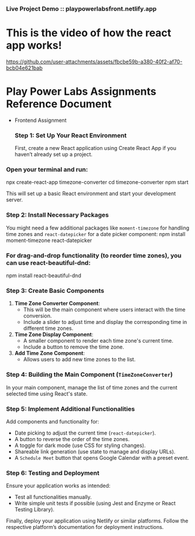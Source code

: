 ### Live Project Demo ::  playpowerlabsfront.netlify.app

# This is the video of how the react app works!

https://github.com/user-attachments/assets/fbcbe59b-a380-40f2-af70-bcb04e621bab

# Play Power Labs Assignments Reference Document

- Frontend Assignment
    
    ### Step 1: Set Up Your React Environment
    
    First, create a new React application using Create React App if you haven’t already set up a project. 
### Open your terminal and run:
npx create-react-app timezone-converter
cd timezone-converter
npm start

This will set up a basic React environment and start your development server.
### Step 2: Install Necessary Packages

You might need a few additional packages like `moment-timezone` for handling time zones and `react-datepicker` for a date picker component:
npm install moment-timezone react-datepicker

### For drag-and-drop functionality (to reorder time zones), you can use react-beautiful-dnd:
npm install react-beautiful-dnd

### Step 3: Create Basic Components

1. **Time Zone Converter Component**:
    - This will be the main component where users interact with the time conversion.
    - Include a slider to adjust time and display the corresponding time in different time zones.
2. **Time Zone Display Component**:
    - A smaller component to render each time zone's current time.
    - Include a button to remove the time zone.
3. **Add Time Zone Component**:
    - Allows users to add new time zones to the list.

### Step 4: Building the Main Component (`TimeZoneConverter`)

In your main component, manage the list of time zones and the current selected time using React's state.



### Step 5: Implement Additional Functionalities

Add components and functionality for:

- Date picking to adjust the current time (`react-datepicker`).
- A button to reverse the order of the time zones.
- A toggle for dark mode (use CSS for styling changes).
- Shareable link generation (use state to manage and display URLs).
- A `Schedule Meet` button that opens Google Calendar with a preset event.

### Step 6: Testing and Deployment

Ensure your application works as intended:

- Test all functionalities manually.
- Write simple unit tests if possible (using Jest and Enzyme or React Testing Library).

Finally, deploy your application using Netlify or similar platforms. Follow the respective platform’s documentation for deployment instructions.
